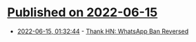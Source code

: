 # [Published on 2022-06-15](index.md)

* [2022-06-15, 01:32:44](https://news.ycombinator.com/item?id=31748139) - [Thank HN: WhatsApp Ban Reversed](https://news.ycombinator.com/item?id=31748139)
